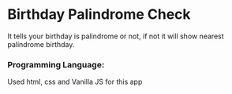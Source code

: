 # Birthday Palindrome Check
It tells your birthday is palindrome or not, if not it will show nearest palindrome birthday.

### Programming Language:
Used html, css and Vanilla JS for this app

